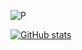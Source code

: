 
![P](https://github-profile-trophy.vercel.app/?username=ryo-ma&theme=flat)

[![GitHub stats](https://github-readme-stats.vercel.app/api?username=3job)](https://github.com/anuraghazra/github-readme-stats)
